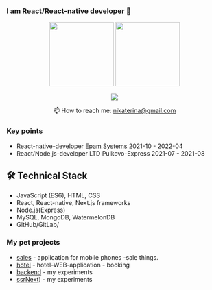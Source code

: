 ### I am React/React-native developer 👋

<!--
**Sinamon-maker/Sinamon-maker** is a ✨ _special_ ✨ repository because its `README.md` (this file) appears on your GitHub profile.
Here are some ideas to get you started:

- 🔭 I’m currently working on ...
- 🌱 I’m currently learning ...
- 👯 I’m looking to collaborate on ...
- 🤔 I’m looking for help with ...
- 💬 Ask me about ...
- 📫 How to reach me: ...
- 😄 Pronouns: ...
- ⚡ Fun fact: ...
-->

<p align='center'>
   <a href="https://github-readme-stats.vercel.app/api?username=Sinamon-maker&show_icons=true&count_private=true"><img
           height=150
           src="https://github-readme-stats.vercel.app/api?username=Sinamon-maker&show_icons=true&count_private=true"/></a>
   <a href="https://github.com/Sinamon-maker/github-readme-stats"><img height=150
                                                                  src="https://github-readme-stats.vercel.app/api/top-langs/?username=Sinamon-maker&layout=compact"/></a>
</p>

<p align='center'>
   <a href="https://www.linkedin.com/in/ekaterina-nikolaeva-54050a8b/">
       <img src="https://img.shields.io/badge/linkedin-%230077B5.svg?&style=for-the-badge&logo=linkedin&logoColor=white"/>
   </a>
   
<p align='center'>
   📫 How to reach me: <a href='mailto:nikaterina@gmail.com'>nikaterina@gmail.com</a>
</p>


### Key points
*   React-native-developer [Epam Systems](https://www.linkedin.com/company/epam-systems/) 2021-10 - 2022-04
*   React/Node.js-developer LTD Pulkovo-Express 2021-07 - 2021-08 

## 🛠 Technical Stack
*   JavaScript (ES6), HTML, CSS
*   React, React-native, Next.js frameworks
*   Node.js(Express)
*   MySQL, MongoDB, WatermelonDB
*   GitHub/GitLab/

### My pet projects

*   [sales](https://github.com/Sinamon-maker/sale) - application for mobile phones -sale things.
*   [hotel](https://github.com/Sinamon-maker/hotel) - hotel-WEB-application - booking 
*   [backend](https://github.com/Sinamon-maker/nodetraining) - my experiments
*   [ssrNext](https://github.com/Sinamon-maker/blogPosts)) - my experiments


